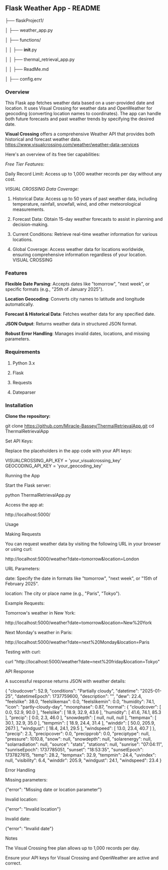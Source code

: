 ## Flask Weather App - README

├── flaskProject1/

│   ├── weather_app.py

│   ├── functions/

│   │   ├── __init__.py

│   │   ├── thermal_retrieval_app.py

│   │   ├── ReadMe.md

│   ├── config.env


### Overview

This Flask app fetches weather data based on a user-provided date and location. It uses Visual Crossing for weather data and OpenWeather for geocoding (converting location names to coordinates). The app can handle both future forecasts and past weather trends by specifying the desired date.

**Visual Crossing** offers a comprehensive Weather API that provides both historical and forecast weather data.
https://www.visualcrossing.com/weather/weather-data-services

Here's an overview of its free tier capabilities:

*Free Tier Features:*

Daily Record Limit: Access up to 1,000 weather records per day without any cost. 

*VISUAL CROSSING Data Coverage:*

1. Historical Data: Access up to 50 years of past weather data, including temperature, rainfall, snowfall, wind, and other meteorological measurements. 

2. Forecast Data: Obtain 15-day weather forecasts to assist in planning and decision-making. 

3. Current Conditions: Retrieve real-time weather information for various locations. 

4. Global Coverage: Access weather data for locations worldwide, ensuring comprehensive information regardless of your location. 
VISUAL CROSSING

### Features

**Flexible Date Parsing**: Accepts dates like "tomorrow", "next week", or specific formats (e.g., "25th of January 2025").

**Location Geocoding**: Converts city names to latitude and longitude automatically.

**Forecast & Historical Data**: Fetches weather data for any specified date.

**JSON Output**: Returns weather data in structured JSON format.

**Robust Error Handling**: Manages invalid dates, locations, and missing parameters.

### Requirements

1. Python 3.x

2. Flask

3. Requests

4. Dateparser

### Installation

**Clone the repository:**

git clone https://github.com/Miracle-Bassey/ThermalRetrievalApp.git
cd ThermalRetrievalApp


Set API Keys:

Replace the placeholders in the app code with your API keys:

VISUALCROSSING_API_KEY = 'your_visualcrossing_key'
GEOCODING_API_KEY = 'your_geocoding_key'

Running the App

Start the Flask server:

python ThermalRetrievalApp.py

Access the app at:

http://localhost:5000/

Usage

Making Requests

You can request weather data by visiting the following URL in your browser or using curl:

http://localhost:5000/weather?date=tomorrow&location=London

URL Parameters:

date: Specify the date in formats like "tomorrow", "next week", or "15th of February 2025".

location: The city or place name (e.g., "Paris", "Tokyo").

Example Requests:

Tomorrow's weather in New York:

http://localhost:5000/weather?date=tomorrow&location=New%20York

Next Monday's weather in Paris:

http://localhost:5000/weather?date=next%20Monday&location=Paris

Testing with curl:

curl "http://localhost:5000/weather?date=next%20friday&location=Tokyo"

API Response

A successful response returns JSON with weather details:

{
    "cloudcover": 52.9,
    "conditions": "Partially cloudy",
    "datetime": "2025-01-25",
    "datetimeEpoch": 1737759600,
    "description": "",
    "dew": 22.4,
    "feelslike": 38.0,
    "feelslikemax": 0.0,
    "feelslikemin": 0.0,
    "humidity": 74.1,
    "icon": "partly-cloudy-day",
    "moonphase": 0.87,
    "normal": {
        "cloudcover": [
            0.0,
            52.9,
            90.0
        ],
        "feelslike": [
            18.9,
            32.9,
            43.6
        ],
        "humidity": [
            41.6,
            74.1,
            85.3
        ],
        "precip": [
            0.0,
            2.3,
            46.0
        ],
        "snowdepth": [
            null,
            null,
            null
        ],
        "tempmax": [
            30.1,
            32.9,
            35.0
        ],
        "tempmin": [
            18.9,
            24.4,
            31.4
        ],
        "winddir": [
            50.0,
            205.9,
            267.1
        ],
        "windgust": [
            18.4,
            24.1,
            29.5
        ],
        "windspeed": [
            13.0,
            23.4,
            40.7
        ]
    },
    "precip": 2.3,
    "precipcover": 0.0,
    "precipprob": 0.0,
    "preciptype": null,
    "pressure": 1010.8,
    "snow": null,
    "snowdepth": null,
    "solarenergy": null,
    "solarradiation": null,
    "source": "stats",
    "stations": null,
    "sunrise": "07:04:11",
    "sunriseEpoch": 1737785051,
    "sunset": "18:53:35",
    "sunsetEpoch": 1737827615,
    "temp": 28.2,
    "tempmax": 32.9,
    "tempmin": 24.4,
    "uvindex": null,
    "visibility": 6.4,
    "winddir": 205.9,
    "windgust": 24.1,
    "windspeed": 23.4
}

Error Handling

Missing parameters:

{"error": "Missing date or location parameter"}

Invalid location:

{"error": "Invalid location"}

Invalid date:

{"error": "Invalid date"}

Notes

The Visual Crossing free plan allows up to 1,000 records per day.

Ensure your API keys for Visual Crossing and OpenWeather are active and correct.

